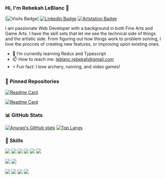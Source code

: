 ### Hi, I'm Rebekah LeBlanc 👋

[![Visits Badge](https://badges.pufler.dev/visits/R-LeBlanc/R-LeBlanc)] [![LinkedIn Badge](https://img.shields.io/badge/LinkedIn-Profile-informational?style=for-the-badge&logo=linkedin&logoColor=white&color=4AB197)](https://www.linkedin.com/in/rebekahleblanc/) [![Artstation Badge](https://img.shields.io/badge/Artstation-Profile-informational?style=for-the-badge&logo=artstation&logoColor=white&color=4AB197)](https://www.artstation.com/rebekahleblanc)

I am passionate Web Developer with a background in both Fine Arts and Game Arts. I have the skill sets that let
me see the technical side of things and the artistic side.
From figuring out how things work to problem solving, I love the procces of creating new 
features, or improving upon existing ones.

- 🌱 I’m currently learning Redux and Typescript
- 📫 How to reach me: leblanc.rebekah@gmail.com
- ⚡ Fun fact: I love archery, running, and video games!


 ### :pushpin: Pinned Repositories

[![Readme Card](https://github-readme-stats.vercel.app/api/pin/?username=R-LeBlanc&repo=Final-Project&theme=tokyonight)](https://github.com/R-LeBlanc/Final-Project)

[![Readme Card](https://github-readme-stats.vercel.app/api/pin/?username=R-LeBlanc&repo=ECommerce-Group-Project&theme=tokyonight)](https://github.com/R-LeBlanc/ECommerce-Group-Project)

 ### :bar_chart: GitHub Stats
 
 [![Anurag's GitHub stats](https://github-readme-stats.vercel.app/api?username=R-LeBlanc&show_icons=true&theme=tokyonight&count_private=true)](https://github.com/R-LeBlanc) [![Top Langs](https://github-readme-stats.vercel.app/api/top-langs/?username=R-LeBlanc&theme=tokyonight&layout=compact)](https://github.com/R-LeBlanc)


###  :bow_and_arrow: Skills

![](https://img.shields.io/badge/Code-React-informational?style=for-the-badge&logo=react&logoColor=white&color=4AB197)
![](https://img.shields.io/badge/Code-JavaScript-informational?style=for-the-badge&logo=javascript&logoColor=white&color=4AB197)
![](https://img.shields.io/badge/Code-Node.js-informational?style=for-the-badge&logo=node.js&logoColor=white&color=4AB197)
![](https://img.shields.io/badge/Code-Express-informational?style=for-the-badge&logoColor=white&color=4AB197)
![](https://img.shields.io/badge/Code-MongoDB-informational?style=for-the-badge&logo=mongodb&logoColor=white&color=4AB197)
![](https://img.shields.io/badge/Code-HTML-informational?style=for-the-badge&logo=html&logoColor=white&color=4AB197)


![](https://img.shields.io/badge/Style-CSS-informational?style=for-the-badge&logo=css&logoColor=white&color=4AB197)
![](https://img.shields.io/badge/Style-BootStrap-informational?style=for-the-badge&logo=bootstrap&logoColor=white&color=4AB197)

![](https://img.shields.io/badge/Tools-NPM-informational?style=for-the-badge&logo=npm&logoColor=white&color=4AB197)
![](https://img.shields.io/badge/Tools-GitHub-informational?style=for-the-badge&logo=github&logoColor=white&color=4AB197)
![](https://img.shields.io/badge/Tools-AdobeXD-informational?style=for-the-badge&logo=adobexd&logoColor=white&color=4AB197)
![](https://img.shields.io/badge/Tools-Photoshop-informational?style=for-the-badge&logo=adobephotoshop&logoColor=white&color=4AB197)
